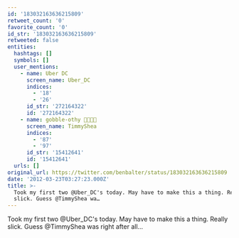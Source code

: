 ```yaml
---
id: '183032163636215809'
retweet_count: '0'
favorite_count: '0'
id_str: '183032163636215809'
retweeted: false
entities:
  hashtags: []
  symbols: []
  user_mentions:
    - name: Uber DC
      screen_name: Uber_DC
      indices:
        - '18'
        - '26'
      id_str: '272164322'
      id: '272164322'
    - name: gobble-othy 🚊🛫🏳️‍🌈
      screen_name: TimmyShea
      indices:
        - '87'
        - '97'
      id_str: '15412641'
      id: '15412641'
  urls: []
original_url: https://twitter.com/benbalter/status/183032163636215809
date: '2012-03-23T03:27:23.000Z'
title: >-
  Took my first two @Uber_DC's today. May have to make this a thing. Really
  slick. Guess @TimmyShea wa…
---
```


Took my first two @Uber_DC's today. May have to make this a thing. Really slick. Guess @TimmyShea was right after all...